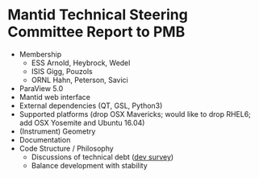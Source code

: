 Mantid Technical Steering Committee Report to PMB
=================================================

* Membership
  * ESS Arnold, Heybrock, Wedel
  * ISIS Gigg, Pouzols
  * ORNL Hahn, Peterson, Savici
* ParaView 5.0
* Mantid web interface
* External dependencies (QT, GSL, Python3)
* Supported platforms (drop OSX Mavericks;  would like to drop RHEL6; add OSX Yosemite and Ubuntu 16.04)
* (Instrument) Geometry
* Documentation
* Code Structure / Philosophy
  * Discussions of technical debt ([dev survey](https://github.com/mantidproject/documents/blob/master/Project-Management/TechnicalSteeringCommittee/reports/DeveloperSurveyResults2015.md))
  * Balance development with stability
